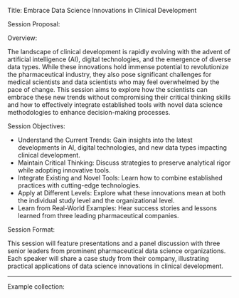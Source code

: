 Title: Embrace Data Science Innovations in Clinical Development

Session Proposal:

Overview:

The landscape of clinical development is rapidly evolving with the advent of artificial intelligence (AI), digital technologies, and the emergence of diverse data types. While these innovations hold immense potential to revolutionize the pharmaceutical industry, they also pose significant challenges for medical scientists and data scientists who may feel overwhelmed by the pace of change. This session aims to explore how the scientists can embrace these new trends without compromising their critical thinking skills and how to effectively integrate established tools with novel data science methodologies to enhance decision-making processes.

Session Objectives:

- Understand the Current Trends: Gain insights into the latest developments in AI, digital technologies, and new data types impacting clinical development.
- Maintain Critical Thinking: Discuss strategies to preserve analytical rigor while adopting innovative tools.
- Integrate Existing and Novel Tools: Learn how to combine established practices with cutting-edge technologies.
- Apply at Different Levels: Explore what these innovations mean at both the individual study level and the organizational level.
- Learn from Real-World Examples: Hear success stories and lessons learned from three leading pharmaceutical companies.

Session Format:

This session will feature presentations and a panel discussion with three senior leaders from prominent pharmaceutical data science organizations. Each speaker will share a case study from their company, illustrating practical applications of data science innovations in clinical development.

-----------

Example collection:
